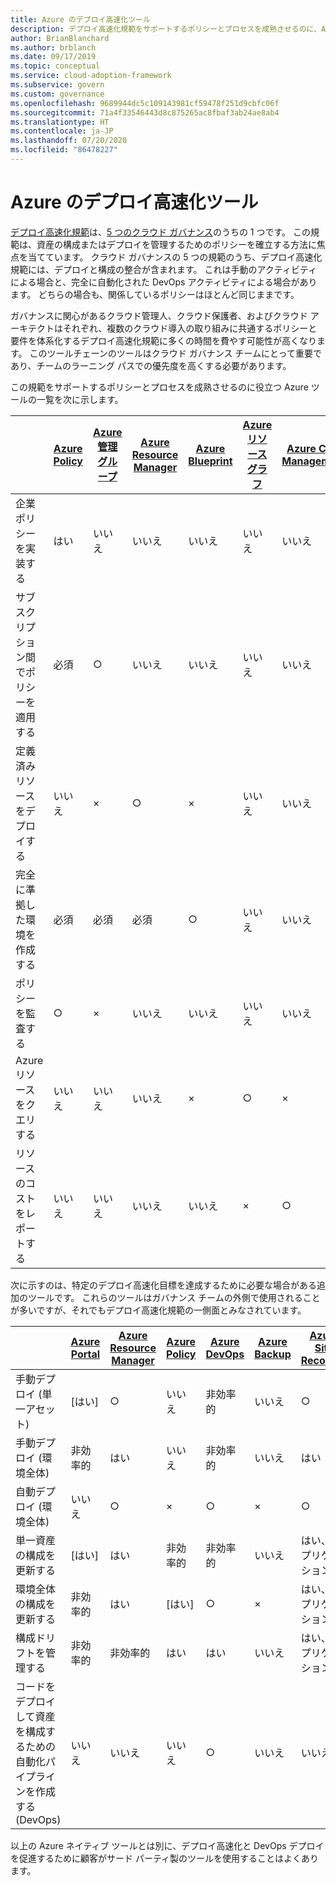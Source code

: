```yaml
---
title: Azure のデプロイ高速化ツール
description: デプロイ高速化規範をサポートするポリシーとプロセスを成熟させるのに、Azure ネイティブ ツールがどのように役立つかについて説明します。
author: BrianBlanchard
ms.author: brblanch
ms.date: 09/17/2019
ms.topic: conceptual
ms.service: cloud-adoption-framework
ms.subservice: govern
ms.custom: governance
ms.openlocfilehash: 9689944dc5c109143981cf59478f251d9cbfc06f
ms.sourcegitcommit: 71a4f33546443d8c875265ac8fbaf3ab24ae8ab4
ms.translationtype: HT
ms.contentlocale: ja-JP
ms.lasthandoff: 07/20/2020
ms.locfileid: "86478227"
---
```

# <a name="deployment-acceleration-tools-in-azure"></a>Azure のデプロイ高速化ツール

[デプロイ高速化規範](./index.md)は、[5 つのクラウド ガバナンス](../governance-disciplines.md)のうちの 1 つです。 この規範は、資産の構成またはデプロイを管理するためのポリシーを確立する方法に焦点を当てています。 クラウド ガバナンスの 5 つの規範のうち、デプロイ高速化規範には、デプロイと構成の整合が含まれます。 これは手動のアクティビティによる場合と、完全に自動化された DevOps アクティビティによる場合があります。 どちらの場合も、関係しているポリシーはほとんど同じままです。

ガバナンスに関心があるクラウド管理人、クラウド保護者、およびクラウド アーキテクトはそれぞれ、複数のクラウド導入の取り組みに共通するポリシーと要件を体系化するデプロイ高速化規範に多くの時間を費やす可能性が高くなります。 このツールチェーンのツールはクラウド ガバナンス チームにとって重要であり、チームのラーニング パスでの優先度を高くする必要があります。

この規範をサポートするポリシーとプロセスを成熟させるのに役立つ Azure ツールの一覧を次に示します。

|  | [Azure Policy](https://docs.microsoft.com/azure/governance/policy/overview) | [Azure 管理グループ](https://docs.microsoft.com/azure/governance/management-groups) | [Azure Resource Manager](https://docs.microsoft.com/azure/azure-resource-manager/management/overview) | [Azure Blueprint](https://docs.microsoft.com/azure/governance/blueprints/overview) | [Azure リソース グラフ](https://docs.microsoft.com/azure/governance/resource-graph/overview) | [Azure Cost Management](https://docs.microsoft.com/azure/cost-management) |
|---------|---------|---------|---------|---------|---------|---------|
| 企業ポリシーを実装する     | はい | いいえ  | いいえ  | いいえ | いいえ | いいえ |
| サブスクリプション間でポリシーを適用する     | 必須 | ○  | いいえ  | いいえ | いいえ | いいえ |
| 定義済みリソースをデプロイする     | いいえ | ×  | ○  | × | いいえ | いいえ |
| 完全に準拠した環境を作成する      | 必須 | 必須  | 必須  | ○ | いいえ | いいえ |
| ポリシーを監査する      | ○ | ×  | いいえ  | いいえ | いいえ | いいえ |
| Azure リソースをクエリする      | いいえ | いいえ  | いいえ  | × | ○ | × |
| リソースのコストをレポートする      | いいえ | いいえ  | いいえ  | いいえ | × | ○ |

次に示すのは、特定のデプロイ高速化目標を達成するために必要な場合がある追加のツールです。 これらのツールはガバナンス チームの外側で使用されることが多いですが、それでもデプロイ高速化規範の一側面とみなされています。

|  | [Azure Portal](https://azure.microsoft.com/features/azure-portal)  | [Azure Resource Manager](https://docs.microsoft.com/azure/azure-resource-manager/management/overview)  | [Azure Policy](https://docs.microsoft.com/azure/governance/policy/overview) | [Azure DevOps](https://docs.microsoft.com/azure/devops/user-guide/what-is-azure-devops) | [Azure Backup](https://docs.microsoft.com/azure/backup/backup-overview) | [Azure Site Recovery](https://docs.microsoft.com/azure/site-recovery/site-recovery-overview) |
|---------|---------|---------|---------|---------|---------|---------|
| 手動デプロイ (単一アセット)     | [はい] | ○  | いいえ  | 非効率的 | いいえ | ○ |
| 手動デプロイ (環境全体)     | 非効率的 | はい | いいえ  | 非効率的 | いいえ | はい |
| 自動デプロイ (環境全体)     | いいえ  | ○  | ×  | ○  | × | ○ |
| 単一資産の構成を更新する     | [はい] | はい | 非効率的 | 非効率的 | いいえ | はい、レプリケーション中 |
| 環境全体の構成を更新する     | 非効率的 | はい | [はい] | ○  | × | はい、レプリケーション中 |
| 構成ドリフトを管理する     | 非効率的 | 非効率的 | はい  | はい  | いいえ | はい、レプリケーション中 |
| コードをデプロイして資産を構成するための自動化パイプラインを作成する (DevOps)     | いいえ | いいえ | いいえ | ○ | いいえ | いいえ |

以上の Azure ネイティブ ツールとは別に、デプロイ高速化と DevOps デプロイを促進するために顧客がサード パーティ製のツールを使用することはよくあります。
